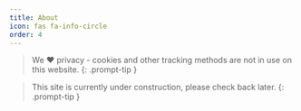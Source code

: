 ```yaml
---
title: About
icon: fas fa-info-circle
order: 4
---
```

> We :heart: privacy - cookies and other tracking methods are not in use on this website. 
{: .prompt-tip }


> This site is currently under construction, please check back later.
{: .prompt-tip }
